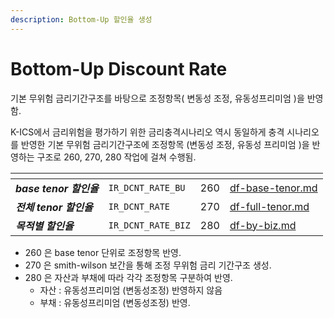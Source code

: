 ```yaml
---
description: Bottom-Up 할인율 생성
---
```


# Bottom-Up Discount Rate

기본 무위험 금리기간구조를 바탕으로 조정항목( 변동성 조정, 유동성프리미엄 )을 반영함.

K-ICS에서 금리위험을 평가하기 위한 금리충격시나리오 역시 동일하게 충격 시나리오를 반영한 기본 무위험 금리기간구조에 조정항목 (변동성 조정, 유동성 프리미엄 )을 반영하는 구조로 260, 270, 280 작업에 걸쳐 수행됨.

<table data-view="cards"><thead><tr><th></th><th></th><th align="right"></th><th data-hidden data-card-target data-type="content-ref"></th></tr></thead><tbody><tr><td><em><strong>base tenor 할인율</strong></em> </td><td><code>IR_DCNT_RATE_BU</code></td><td align="right">260</td><td><a href="df-base-tenor.md">df-base-tenor.md</a></td></tr><tr><td><em><strong>전체 tenor 할인율</strong></em></td><td><code>IR_DCNT_RATE</code></td><td align="right">270</td><td><a href="df-full-tenor.md">df-full-tenor.md</a></td></tr><tr><td><em><strong>목적별 할인율</strong></em></td><td><code>IR_DCNT_RATE_BIZ</code></td><td align="right">280</td><td><a href="df-by-biz.md">df-by-biz.md</a></td></tr></tbody></table>

* 260 은 base tenor 단위로 조정항목 반영.&#x20;
* 270 은 smith-wilson 보간을 통해 조정 무위험 금리 기간구조 생성.
* 280 은 자산과 부채에 따라 각각 조정항목 구분하여 반영.  &#x20;
  * 자산 : 유동성프리미엄 (변동성조정) 반영하지 않음
  * 부채 : 유동성프리미엄 (변동성조정) 반영.
